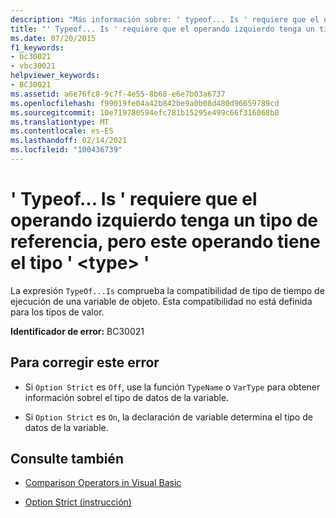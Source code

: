 ```yaml
---
description: "Más información sobre: ' typeof... Is ' requiere que el operando izquierdo tenga un tipo de referencia, pero este operando tiene el tipo ' <type> '"
title: "' Typeof... Is ' requiere que el operando izquierdo tenga un tipo de referencia, pero este operando tiene el tipo ' <type> '"
ms.date: 07/20/2015
f1_keywords:
- bc30021
- vbc30021
helpviewer_keywords:
- BC30021
ms.assetid: a6e76fc8-9c7f-4e55-8b68-e6e7b03a6737
ms.openlocfilehash: f99019fe04a42b842be9a0b08d480d96659789cd
ms.sourcegitcommit: 10e719780594efc781b15295e499c66f316068b8
ms.translationtype: MT
ms.contentlocale: es-ES
ms.lasthandoff: 02/14/2021
ms.locfileid: "100436739"
---
```

# <a name="typeofis-requires-its-left-operand-to-have-a-reference-type-but-this-operand-has-the-type-type"></a>' Typeof... Is ' requiere que el operando izquierdo tenga un tipo de referencia, pero este operando tiene el tipo ' \<type> '

La expresión `TypeOf...Is` comprueba la compatibilidad de tipo de tiempo de ejecución de una variable de objeto. Esta compatibilidad no está definida para los tipos de valor.  
  
 **Identificador de error:** BC30021  
  
## <a name="to-correct-this-error"></a>Para corregir este error  
  
- Si `Option Strict` es `Off`, use la función `TypeName` o `VarType` para obtener información sobrel el tipo de datos de la variable.  
  
- Si `Option Strict` es `On`, la declaración de variable determina el tipo de datos de la variable.  
  
## <a name="see-also"></a>Consulte también

- [Comparison Operators in Visual Basic](../programming-guide/language-features/operators-and-expressions/comparison-operators.md)

- [Option Strict (instrucción)](../language-reference/statements/option-strict-statement.md)
